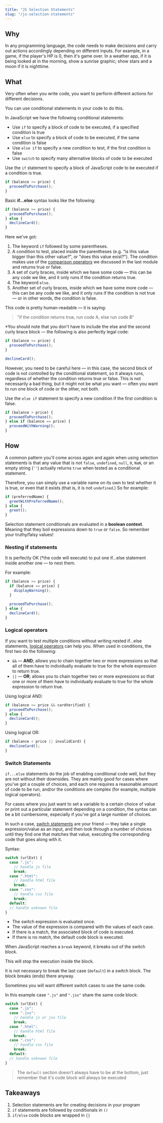 ```yaml
---
title: "JS Selection Statements"
slug: "/js-selection-statements"
---
```


## Why

In any programming language, the code needs to make decisions and carry out actions accordingly depending on different inputs. For example, in a game, if the player's HP is 0, then it's game over. In a weather app, if it is being looked at in the morning, show a sunrise graphic; show stars and a moon if it is nighttime.

## What

Very often when you write code, you want to perform different actions for different decisions.

You can use conditional statements in your code to do this.

In JavaScript we have the following conditional statements:

- Use `if` to specify a block of code to be executed, if a specified condition is true
- Use `else` to specify a block of code to be executed, if the same condition is false
- Use `else if` to specify a new condition to test, if the first condition is false
- Use `switch` to specify many alternative blocks of code to be executed

Use the `if` statement to specify a block of JavaScript code to be executed if a condition is true.

```js
if (balance >= price) {
  proceedToPurchase();
}
```

Basic **if...else** syntax looks like the following:

```js
if (balance >= price) {
  proceedToPurchase();
} else {
  declineCard();
}
```

Here we've got:

1. The keyword `if` followed by some parentheses.
2. A condition to test, placed inside the parentheses (e.g. "is this value bigger than this other value?", or "does this value exist?"). The condition makes use of the [comparison operators](https://developer.mozilla.org/en-US/Learn/JavaScript/First_steps/Math#Comparison_operators) we discussed in the last module and returns true or false.
3. A set of curly braces, inside which we have some code — this can be any code we like, and it only runs if the condition returns true.
4. The keyword `else`.
5. Another set of curly braces, inside which we have some more code — this can be any code we like, and it only runs if the condition is not true — or in other words, the condition is false.

This code is pretty human-readable — it is saying:

> "if the condition returns true, run code A, else run code B"

\*You should note that you don't have to include the else and the second curly brace block — the following is also perfectly legal code:

```js
if (balance >= price) {
  proceedToPurchase();
}

declineCard();
```

However, you need to be careful here — in this case, the second block of code is not controlled by the conditional statement, so it always runs, regardless of whether the condition returns true or false. This is not necessarily a bad thing, but it might not be what you want — often you want to run one block of code or the other, not both.

Use the `else if` statement to specify a new condition if the first condition is false.

```js
if (balance > price) {
  proceedToPurchase();
} else if (balance == price) {
  proceedWithWarning();
}
```

## How

A common pattern you'll come across again and again when using selection statements is that any value that is not `false`, `undefined`, `null`, `0`, `NaN`, or an empty string (`''`) actually returns `true` when tested as a conditional statement.

Therefore, you can simply use a variable name on its own to test whether it is true, or even that it exists (that is, it is not `undefined`.) So for example:

```js
if (preferredName) {
  greetWithPreferredName();
} else {
  greet();
}
```

Selection statement conditionals are evaluated in a **boolean context**. Meaning that they boil expressions down to `true` or `false`. So remember your truthy/falsy values!

### Nesting if statements

It is perfectly OK (\*the code will execute) to put one if...else statement inside another one — to nest them.

For example:

```js
if (balance >= price) {
  if (balance == price) {
    displayWarning();
  }

  proceedToPurchase();
} else {
  declineCard();
}
```

### Logical operators

If you want to test multiple conditions without writing nested if...else statements, [logical operators](https://developer.mozilla.org/en-US/docs/Web/JavaScript/Reference/Operators/Logical_Operators) can help you. When used in conditions, the first two do the following:

- `&&` — **AND**; allows you to chain together two or more expressions so that all of them have to individually evaluate to true for the whole expression to return true.
- `||` — **OR**; allows you to chain together two or more expressions so that one or more of them have to individually evaluate to true for the whole expression to return true.

Using logical AND:

```js
if (balance >= price && cardVerified) {
  proceedToPurchase();
} else {
  declineCard();
}
```

Using logical OR:

```js
if (balance < price || invalidCard) {
  declineCard();
}
```

### Switch Statements

`if...else` statements do the job of enabling conditional code well, but they are not without their downsides. They are mainly good for cases where you've got a couple of choices, and each one requires a reasonable amount of code to be run, and/or the conditions are complex (for example, multiple logical operators).

For cases where you just want to set a variable to a certain choice of value or print out a particular statement depending on a condition, the syntax can be a bit cumbersome, especially if you've got a large number of choices.

In such a case, [switch statements](https://developer.mozilla.org/en-US/docs/Web/JavaScript/Reference/Statements/switch) are your friend — they take a single expression/value as an input, and then look through a number of choices until they find one that matches that value, executing the corresponding code that goes along with it.

Syntax:

```js
switch (urlExt) {
  case ".js":
    // handle js file
    break;
  case ".html":
    // handle html file
    break;
  case ".css":
    // handle css file
    break;
  default:
  // handle unknown file
}
```

- The switch expression is evaluated once.
- The value of the expression is compared with the values of each case.
- If there is a match, the associated block of code is executed.
- If there is no match, the default code block is executed.

When JavaScript reaches a `break` keyword, it breaks out of the switch block.

This will stop the execution inside the block.

It is not necessary to break the last case (`default`) in a switch block. The block breaks (ends) there anyway.

Sometimes you will want different switch cases to use the same code.

In this example case `".js"` and `".jsx"` share the same code block:

```js
switch (urlExt) {
  case ".js":
  case ".jsx":
    // handle js or jsx file
    break;
  case ".html":
    // handle html file
    break;
  case ".css":
    // handle css file
    break;
  default:
  // handle unknown file
}
```

> The `default` section doesn’t always have to be at the bottom, just remember that it's code block will always be executed

## Takeaways

1. Selection statements are for creating decisions in your program
2. `if` statements are followed by conditionals in `()`
3. `if/else` code blocks are wrapped in `{}`

